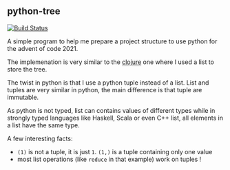 python-tree
-----------

[![Build Status](https://travis-ci.com/benoitpas/python-tree.svg?branch=main)](https://app.travis-ci.com/benoitpas/python-tree)

A simple program to help me prepare a project structure to use python for the advent of code 2021.

The implemenation is very similar to the [clojure](https://github.com/benoitpas/clojure-tree) one where I used a list to store the tree.

The twist in python is that I use a  python tuple instead of a list. List and tuples are very similar in python, the main difference is that tuple are immutable. 

As python is not typed, list can contains values of different types while in strongly typed languages like Haskell, Scala or even C++ list, all elements in a list have the same type.

A few interesting facts:
* `(1)` is not a tuple, it is just `1`. `(1,)` is a tuple containing only one value
* most list operations (like `reduce` in that example) work on tuples !